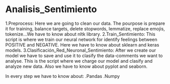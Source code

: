 # Analisis_Sentimiento

1.Preprocess: Here we are going to clean our data. The pourpose is prepare it for training, balance targets, delete stopwords, lemmatize, replace emojis, tokenize...We have to know about nltk library.
2.Train_Sentimiento: This script is where we train our neural network for identify feelings between POSITIVE and NEGATIVE. Here we have to know about sklearn and keras models.
3.Clasificación_Red_Neuronal_Sentimiento: After we create our model we have to save and use it to clasify the data-comments we want to analyse. This is the script where we charge our model and clasify and analyze new data. Also we have to know about pyplot and seaborn.

In every step we have to know about:
.Pandas
.Numpy

